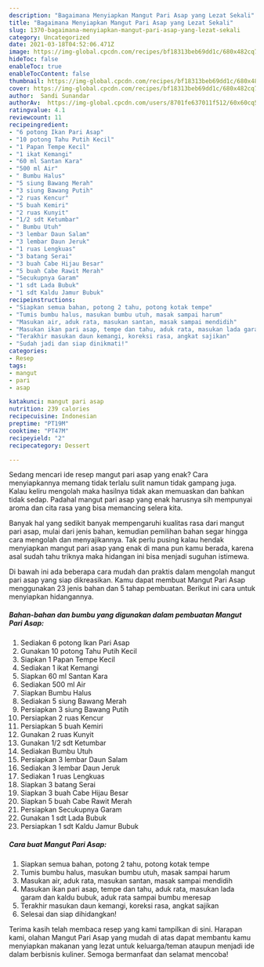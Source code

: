 ```yaml
---
description: "Bagaimana Menyiapkan Mangut Pari Asap yang Lezat Sekali"
title: "Bagaimana Menyiapkan Mangut Pari Asap yang Lezat Sekali"
slug: 1370-bagaimana-menyiapkan-mangut-pari-asap-yang-lezat-sekali
category: Uncategorized
date: 2021-03-18T04:52:06.471Z
image: https://img-global.cpcdn.com/recipes/bf18313beb69dd1c/680x482cq70/mangut-pari-asap-foto-resep-utama.jpg
hideToc: false
enableToc: true
enableTocContent: false
thumbnail: https://img-global.cpcdn.com/recipes/bf18313beb69dd1c/680x482cq70/mangut-pari-asap-foto-resep-utama.jpg
cover: https://img-global.cpcdn.com/recipes/bf18313beb69dd1c/680x482cq70/mangut-pari-asap-foto-resep-utama.jpg
author:  Sandi Sunandar
authorAv:  https://img-global.cpcdn.com/users/8701fe637011f512/60x60cq50/avatar.jpg
ratingvalue: 4.1
reviewcount: 11
recipeingredient:
- "6 potong Ikan Pari Asap"
- "10 potong Tahu Putih Kecil"
- "1 Papan Tempe Kecil"
- "1 ikat Kemangi"
- "60 ml Santan Kara"
- "500 ml Air"
- " Bumbu Halus"
- "5 siung Bawang Merah"
- "3 siung Bawang Putih"
- "2 ruas Kencur"
- "5 buah Kemiri"
- "2 ruas Kunyit"
- "1/2 sdt Ketumbar"
- " Bumbu Utuh"
- "3 lembar Daun Salam"
- "3 lembar Daun Jeruk"
- "1 ruas Lengkuas"
- "3 batang Serai"
- "3 buah Cabe Hijau Besar"
- "5 buah Cabe Rawit Merah"
- "Secukupnya Garam"
- "1 sdt Lada Bubuk"
- "1 sdt Kaldu Jamur Bubuk"
recipeinstructions:
- "Siapkan semua bahan, potong 2 tahu, potong kotak tempe"
- "Tumis bumbu halus, masukan bumbu utuh, masak sampai harum"
- "Masukan air, aduk rata, masukan santan, masak sampai mendidih"
- "Masukan ikan pari asap, tempe dan tahu, aduk rata, masukan lada garam dan kaldu bubuk, aduk rata sampai bumbu meresap"
- "Terakhir masukan daun kemangi, koreksi rasa, angkat sajikan"
- "Sudah jadi dan siap dinikmati!"
categories:
- Resep
tags:
- mangut
- pari
- asap

katakunci: mangut pari asap 
nutrition: 239 calories
recipecuisine: Indonesian
preptime: "PT19M"
cooktime: "PT47M"
recipeyield: "2"
recipecategory: Dessert

---
```



Sedang mencari ide resep mangut pari asap yang enak? Cara menyiapkannya memang tidak terlalu sulit namun tidak gampang juga. Kalau keliru mengolah maka hasilnya tidak akan memuaskan dan bahkan tidak sedap. Padahal mangut pari asap yang enak harusnya sih mempunyai aroma dan cita rasa yang bisa memancing selera kita.




Banyak hal yang sedikit banyak mempengaruhi kualitas rasa dari mangut pari asap, mulai dari jenis bahan, kemudian pemilihan bahan segar hingga cara mengolah dan menyajikannya. Tak perlu pusing kalau hendak menyiapkan mangut pari asap yang enak di mana pun kamu berada, karena asal sudah tahu triknya maka hidangan ini bisa menjadi suguhan istimewa.


Di bawah ini ada beberapa cara mudah dan praktis dalam mengolah mangut pari asap yang siap dikreasikan. Kamu dapat membuat Mangut Pari Asap menggunakan 23 jenis bahan dan 5 tahap pembuatan. Berikut ini cara untuk menyiapkan hidangannya.

<!--inarticleads1-->

##### Bahan-bahan dan bumbu yang digunakan dalam pembuatan Mangut Pari Asap:

1. Sediakan 6 potong Ikan Pari Asap
1. Gunakan 10 potong Tahu Putih Kecil
1. Siapkan 1 Papan Tempe Kecil
1. Sediakan 1 ikat Kemangi
1. Siapkan 60 ml Santan Kara
1. Sediakan 500 ml Air
1. Siapkan  Bumbu Halus
1. Sediakan 5 siung Bawang Merah
1. Persiapkan 3 siung Bawang Putih
1. Persiapkan 2 ruas Kencur
1. Persiapkan 5 buah Kemiri
1. Gunakan 2 ruas Kunyit
1. Gunakan 1/2 sdt Ketumbar
1. Sediakan  Bumbu Utuh
1. Persiapkan 3 lembar Daun Salam
1. Sediakan 3 lembar Daun Jeruk
1. Sediakan 1 ruas Lengkuas
1. Siapkan 3 batang Serai
1. Siapkan 3 buah Cabe Hijau Besar
1. Siapkan 5 buah Cabe Rawit Merah
1. Persiapkan Secukupnya Garam
1. Gunakan 1 sdt Lada Bubuk
1. Persiapkan 1 sdt Kaldu Jamur Bubuk




<!--inarticleads2-->

##### Cara buat Mangut Pari Asap:

1. Siapkan semua bahan, potong 2 tahu, potong kotak tempe
1. Tumis bumbu halus, masukan bumbu utuh, masak sampai harum
1. Masukan air, aduk rata, masukan santan, masak sampai mendidih
1. Masukan ikan pari asap, tempe dan tahu, aduk rata, masukan lada garam dan kaldu bubuk, aduk rata sampai bumbu meresap
1. Terakhir masukan daun kemangi, koreksi rasa, angkat sajikan
1. Selesai dan siap dihidangkan!



Terima kasih telah membaca resep yang kami tampilkan di sini. Harapan kami, olahan Mangut Pari Asap yang mudah di atas dapat membantu kamu menyiapkan makanan yang lezat untuk keluarga/teman ataupun menjadi ide dalam berbisnis kuliner. Semoga bermanfaat dan selamat mencoba!
